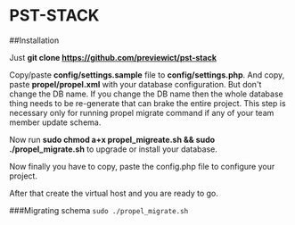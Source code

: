 # PST-STACK

##Installation

Just **git clone https://github.com/previewict/pst-stack**

Copy/paste **config/settings.sample** file to **config/settings.php**. And copy, paste **propel/propel.xml** with your database configuration. But don't change the DB name. If you change the DB name then the whole database thing needs to be re-generate that can brake the entire project. This step is necessary only 
for running propel migrate command if any of your team member update schema.

Now run **sudo chmod a+x propel_migreate.sh && sudo ./propel_migrate.sh** to upgrade or install your database.

Now finally you have to copy, paste the config.php file to configure your project.
 
 After that create the virtual host and you are ready to go.
 
###Migrating schema
`sudo ./propel_migrate.sh`
